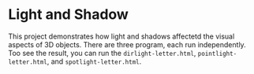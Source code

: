 # Light and Shadow

This project demonstrates how light and shadows affectetd the visual aspects of 3D objects. There are three program, each run independently. Too see the result, you can run the `dirlight-letter.html`, `pointlight-letter.html`, and `spotlight-letter.html`.